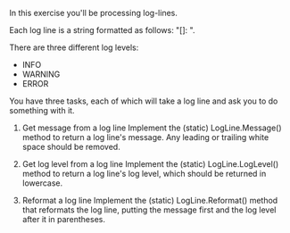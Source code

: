 In this exercise you'll be processing log-lines.

Each log line is a string formatted as follows: "[<LEVEL>]: <MESSAGE>".

There are three different log levels:
- INFO
- WARNING
- ERROR

You have three tasks, each of which will take a log line and ask you to do something with it.

1. Get message from a log line
Implement the (static) LogLine.Message() method to return a log line's message.
Any leading or trailing white space should be removed.

2. Get log level from a log line
Implement the (static) LogLine.LogLevel() method to return a log line's log level, which should be returned in lowercase.

3. Reformat a log line
Implement the (static) LogLine.Reformat() method that reformats the log line, putting the message first and the log level after it in parentheses.